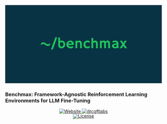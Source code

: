 <picture>
  <img alt="Benchmax" src="./static/benchmax.png"  width="full">
</picture>

### Benchmax: Framework-Agnostic Reinforcement Learning Environments for LLM Fine-Tuning

<div align="center">
</div>
<div id="badges" align="center">
  <a href="https://cgft.io">
    <img src="https://img.shields.io/badge/cgft.io-blue?style=for-the-badge" alt="Website"/>
  </a>
  <a href="https://x.com/cgftlabs">
    <img src="https://img.shields.io/badge/Follow @cgftlabs-black?style=for-the-badge&logo=X&logoColor=white" alt="@cgftlabs"/>
  </a>
</div>
<div align="center" style="line-height: 1;">
  <a href="https://github.com/girishbarca/benchmax/blob/main/LICENSE"><img alt="License" src="https://img.shields.io/badge/License-Apache_2.0-blue.svg"/></a>
</div>